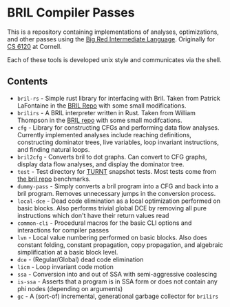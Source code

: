 # BRIL Compiler Passes

This is a repository containing implementations of 
analyses, optimizations, and other passes using 
the [Big Red Intermediate Language](https://capra.cs.cornell.edu/bril/intro.html).
Originally for [CS 6120](https://www.cs.cornell.edu/courses/cs6120/2023fa/) at Cornell.

Each of these tools is developed unix style and communicates via the shell.

## Contents

* `bril-rs` - Simple rust library for interfacing with Bril. Taken from Patrick LaFontaine in the [BRIL Repo](https://github.com/sampsyo/bril) with some small modifications.
* `brilirs` - A BRIL interpreter written in Rust. Taken from William Thompson in the [BRIL repo](https://github.com/sampsyo/bril) with some small modifcations.
* `cfg` - Library for constructing CFGs and performing data flow analyses. Currently
implemented analyses include reaching definitions, constructing dominator trees,
live variables, loop invariant instructions, and finding natural loops.
* `bril2cfg` - Converts bril to dot graphs. Can convert to CFG graphs, display data flow
analyses, and display the dominator tree.
* `test` - Test directory for [TURNT](https://github.com/cucapra/turnt) snapshot tests.
Most tests come from [the bril repo](https://github.com/sampsyo/bril) benchmarks.
* `dummy-pass` - Simply converts a bril program into a CFG and back into a bril program.
Removes unnecessary jumps in the conversion process.
* `local-dce` - Dead code elimination as a local optimization performed on basic
blocks. Also performs trivial global DCE by removing all pure instructions which
don't have their return values read
* `common-cli` - Procedural macros for the basic CLI options and interactions for
compiler passes
* `lvn` - Local value numbering performed on basic blocks. Also does 
constant folding, constant propagation, copy propagation, and algebraic simplification
at a basic block level.
* `dce` - (Regular/Global) dead code elimination
* `licm` - Loop invariant code motion
* `ssa` - Conversion into and out of SSA with semi-aggressive coalescing
* `is-ssa` - Asserts that a program is in SSA form or does not contain any phi
nodes (depending on arguments)
* `gc` - A (sort-of) incremental, generational garbage collector for `brilirs`
